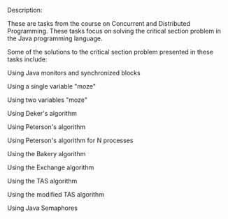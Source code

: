 Description:

These are tasks from the course on Concurrent and Distributed Programming. These tasks focus on solving the critical section problem in the Java programming language.

Some of the solutions to the critical section problem presented in these tasks include:

Using Java monitors and synchronized blocks

Using a single variable "moze"

Using two variables "moze"

Using Deker's algorithm

Using Peterson's algorithm

Using Peterson's algorithm for N processes

Using the Bakery algorithm

Using the Exchange algorithm

Using the TAS algorithm

Using the modified TAS algorithm

Using Java Semaphores
